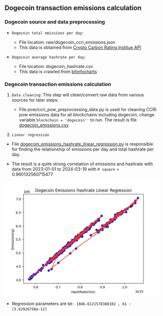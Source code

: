 ## Dogecoin transaction emissions calculation

### Dogecoin source and data preprocessing

- `Dogecoin total emissions per day`:
    + File location: raw/dogecoin_ccri_emissions.json
    + This data is obtained from [Crypto Carbon Rating Institue API](https://docs.api.carbon-ratings.com/v2/#/)

- `Dogecoin average hashrate per day`:
    + File location: dogecoin_hashrate.csv
    + This data is crawled from [bitinfocharts](https://bitinfocharts.com/comparison/hashrate-doge.html)

### Degecoin transaction emissions calculation

1. `Data cleaning`: This step will clean/convert raw data from various
   sources for later steps:
    - File pow/ccri_pow_preprocessing_data.py is used for cleaning CCRI pow emissions data for
      all blockchains including dogecoin, change variable `blockchain = 'dogecoin''` to run.
      The result is file [dogecoin_emissions.csv](data/dogecoin_emissions.csv)

2. `Linear regression`

- File [dogecoin_emissions_hashrate_linear_regression.py](dogecoin_emissions_hashrate_linear_regression.py) is responsible
  for finding the relationship of emissions per day and total hashrate per day.

- The result is a quite strong correlation of emissions and hashrate with data from
  2023-01-01 to 2024-03-19 with `R square` = 0.960132560715477

![Dogecoin Emissions Hashrate Linear Regression](img/dogecoin_emissions_hashrate_linear_regression.png)

- Regression parameters are `b0: 1046.6121578388102 , b1 : [5.62926756e-12]`












